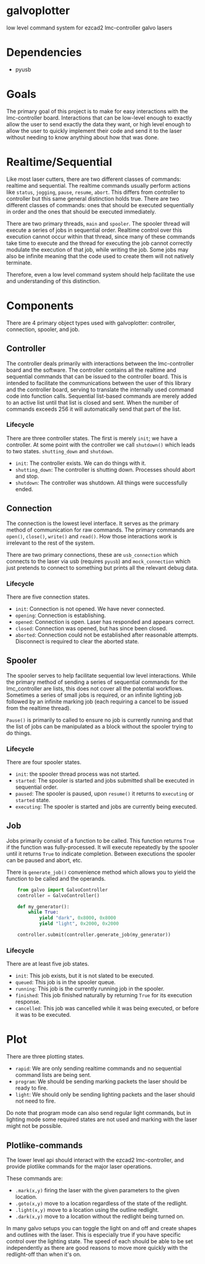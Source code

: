 # galvoplotter
low level command system for ezcad2 lmc-controller galvo lasers

# Dependencies
* pyusb

# Goals
The primary goal of this project is to make for easy interactions with the lmc-controller board. Interactions that can be low-level enough to exactly allow the user to send exactly the data they want, or high level enough to allow the user to quickly implement their code and send it to the laser without needing to know anything about how that was done. 

# Realtime/Sequential
Like most laser cutters, there are two different classes of commands: realtime and sequential. The realtime commands usually perform actions like `status`, `jogging`, `pause`, `resume`, `abort`. This differs from controller to controller but this same general distinction holds true. There are two different classes of commands: ones that should be executed sequentially in order and the ones that should be executed immediately.

There are two primary threads, `main` and `spooler`. The spooler thread will execute a series of jobs in sequential order. Realtime control over this execution cannot occur within that thread, since many of these commands take time to execute and the thread for executing the job cannot correctly modulate the execution of that job, while writing the job. Some jobs may also be infinite meaning that the code used to create them will not natively terminate.

Therefore, even a low level command system should help facilitate the use and understanding of this distinction.


# Components
There are 4 primary object types used with galvoplotter: controller, connection, spooler, and job.

## Controller
The controller deals primarily with interactions between the lmc-controller board and the software. The controller contains all the realtime and sequential commands that can be issued to the controller board. This is intended to facilitate the communications between the user of this library and the controller board, serving to translate the internally used command code into function calls. Sequential list-based commands are merely added to an active list until that list is closed and sent. When the number of commands exceeds 256 it will automatically send that part of the list.

### Lifecycle
There are three controller states. The first is merely `init`; we have a controller. At some point with the controller we call `shutdown()` which leads to two states. `shutting_down` and `shutdown`. 
* `init`: The controller exists. We can do things with it.
* `shutting_down`: The controller is shutting down. Processes should abort and stop.
* `shutdown`: The controller was shutdown. All things were successfully ended.

## Connection
The connection is the lowest level interface. It serves as the primary method of communication for raw commands. The primary commands are `open()`, `close()`, `write()` and `read()`. How those interactions work is irrelevant to the rest of the system.

There are two primary connections, these are `usb_connection` which connects to the laser via usb (requires `pyusb`) and `mock_connection` which just pretends to connect to something but prints all the relevant debug data.

### Lifecycle
There are five connection states.
* `init`: Connection is not opened. We have never connected.
* `opening`: Connection is establishing.
* `opened`: Connection is open. Laser has responded and appears correct.
* `closed`: Connection was opened, but has since been closed.
* `aborted`: Connection could not be established after reasonable attempts. Disconnect is required to clear the aborted state.

## Spooler
The spooler serves to help facilitate sequential low level interactions. While the primary method of sending a series of sequential commands for the lmc_controller are lists, this does not cover all the potential workflows. Sometimes a series of small jobs is required, or an infinite lighting job followed by an infinite marking job (each requiring a cancel to be issued from the realtime thread).

`Pause()` is primarily to called to ensure no job is currently running and that the list of jobs can be manipulated as a block without the spooler trying to do things.

### Lifecycle
There are four spooler states.
* `init`: the spooler thread process was not started. 
* `started`: The spooler is started and jobs submitted shall be executed in sequential order.
* `paused`: The spooler is paused, upon `resume()` it returns to `executing` or `started` state.
* `executing`: The spooler is started and jobs are currently being executed.

## Job
Jobs primarily consist of a function to be called. This function returns `True` if the function was fully-processed. It will execute repeatedly by the spooler until it returns `True` to indicate completion. Between executions the spooler can be paused and abort, etc.

There is `generate_job()` convenience method which allows you to yield the function to be called and the operands.
```python
    from galvo import GalvoController
    controller = GalvoController()

    def my_generator():
        while True:
            yield "dark", 0x8000, 0x8000
            yield "light", 0x2000, 0x2000

    controller.submit(controller.generate_job(my_generator))
```

### Lifecycle
There are at least five job states.
* `init`: This job exists, but it is not slated to be executed.
* `queued`: This job is in the spooler queue.
* `running`: This job is the currently running job in the spooler.
* `finished`: This job finished naturally by returning `True` for its execution response.
* `cancelled`: This job was cancelled while it was being executed, or before it was to be executed.


# Plot
There are three plotting states.
* `rapid`: We are only sending realtime commands and no sequential command lists are being sent.
* `program`: We should be sending marking packets the laser should be ready to fire.
* `light`: We should only be sending lighting packets and the laser should not need to fire.

Do note that program mode can also send regular light commands, but in lighting mode some required states are not used
and marking with the laser might not be possible.

## Plotlike-commands
The lower level api should interact with the ezcad2 lmc-controller, and provide plotlike commands for the major laser operations.

These commands are:
* `.mark(x,y)` firing the laser with the given parameters to the given location.
* `.goto(x,y)` move to a location regardless of the state of the redlight.
* `.light(x,y)` move to a location using the outline redlight.
* `.dark(x,y)` move to a location without the redlight being turned on.

In many galvo setups you can toggle the light on and off and create shapes and outlines with the laser. This is especially true if you have specific control over the lighting state. The speed of each should be able to be set independently as there are good reasons to move more quickly with the redlight-off than when it's on.
